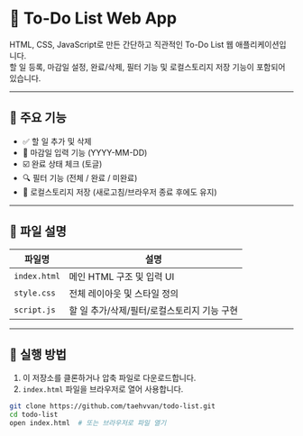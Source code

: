 # 📝 To-Do List Web App

HTML, CSS, JavaScript로 만든 간단하고 직관적인 To-Do List 웹 애플리케이션입니다.  
할 일 등록, 마감일 설정, 완료/삭제, 필터 기능 및 로컬스토리지 저장 기능이 포함되어 있습니다.

---

## 🌟 주요 기능

- ✅ 할 일 추가 및 삭제
- 📅 마감일 입력 기능 (YYYY-MM-DD)
- ☑️ 완료 상태 체크 (토글)
- 🔍 필터 기능 (전체 / 완료 / 미완료)
- 💾 로컬스토리지 저장 (새로고침/브라우저 종료 후에도 유지)

---

## 📁 파일 설명

| 파일명        | 설명 |
|---------------|------|
| `index.html`  | 메인 HTML 구조 및 입력 UI |
| `style.css`   | 전체 레이아웃 및 스타일 정의 |
| `script.js`   | 할 일 추가/삭제/필터/로컬스토리지 기능 구현 |

---

## 🚀 실행 방법

1. 이 저장소를 클론하거나 압축 파일로 다운로드합니다.
2. `index.html` 파일을 브라우저로 열어 사용합니다.

```bash
git clone https://github.com/taehvvan/todo-list.git
cd todo-list
open index.html  # 또는 브라우저로 파일 열기


